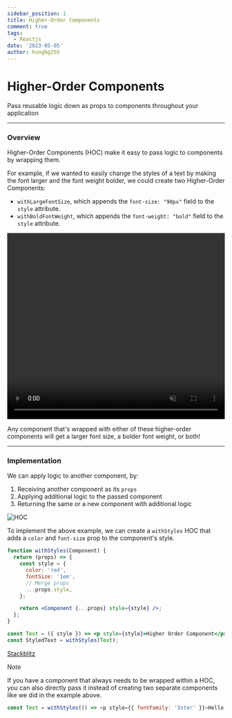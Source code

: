 ```yaml
---
sidebar_position: 1
title: Higher-Order Components
comment: true
tags:
  - Reactjs
date: '2023-05-05'
author: hunghg255
---
```


# Higher-Order Components

Pass reusable logic down as props to components throughout your application

---

### Overview

Higher-Order Components (HOC) make it easy to pass logic to components by wrapping them.

For example, if we wanted to easily change the styles of a text by making the font larger and the font weight bolder, we could create two Higher-Order Components:

- `withLargeFontSize`, which appends the `font-size: "90px"` field to the `style` attribute.
- `withBoldFontWeight`, which appends the `font-weight: "bold"` field to the `style` attribute.

<video
  width='100%'
  height='430'
  autoPlay
  muted
  loop
  src='https://res.cloudinary.com/hunghg255/video/upload/v1677958186/blog/hoc_cy2dfl.mov'
  frameborder='0'
  allow='accelerometer; autoplay; clipboard-write; encrypted-media; gyroscope; picture-in-picture'
  allowFullScreen
  controls
/>

Any component that's wrapped with either of these higher-order components will get a larger font size, a bolder font weight, or both!

---

### Implementation

We can apply logic to another component, by:

1. Receiving another component as its `props`
2. Applying additional logic to the passed component
3. Returning the same or a new component with additional logic

![HOC](https://res.cloudinary.com/hunghg255/image/upload/v1677958190/blog/1_irw6pw.png)

To implement the above example, we can create a `withStyles` HOC that adds a `color` and `font-size` prop to the component's style.

```jsx
function withStyles(Component) {
  return (props) => {
    const style = {
      color: 'red',
      fontSize: '1em',
      // Merge props
      ...props.style,
    };

    return <Component {...props} style={style} />;
  };
}

const Text = ({ style }) => <p style={style}>Higher Order Component</p>;
const StyledText = withStyles(Text);
```

[Stackblitz](https://stackblitz.com/edit/react-ts-zuyzjj)

> [!NOTE]
> If you have a component that always needs to be wrapped within a HOC, you can also directly pass it instead of creating two separate components like we did in the example above.

```js
const Text = withStyles(() => <p style={{ fontFamily: 'Inter' }}>Hello world!</p>);
```
